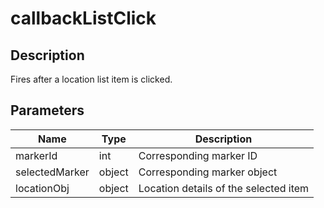 # callbackListClick

## Description

Fires after a location list item is clicked.

## Parameters

| Name | Type | Description |
|---|---|---|
| markerId | int | Corresponding marker ID |
| selectedMarker | object | Corresponding marker object | 
| locationObj | object | Location details of the selected item |
